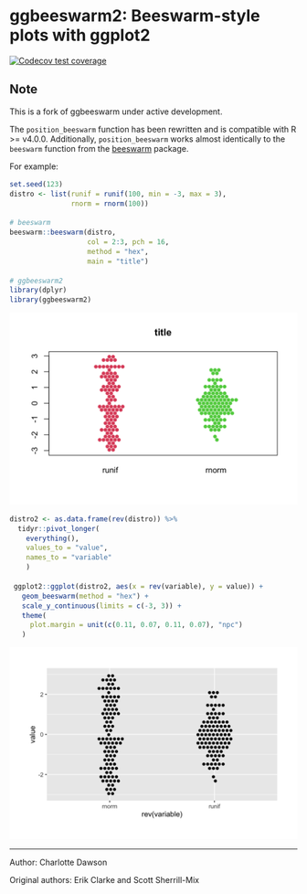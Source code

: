 
<!-- README.md is generated from README.Rmd. Please edit that file -->

# ggbeeswarm2: Beeswarm-style plots with ggplot2

<!-- badges: start -->

[![Codecov test
coverage](https://codecov.io/gh/csdaw/ggbeeswarm2/branch/master/graph/badge.svg)](https://codecov.io/gh/csdaw/ggbeeswarm2?branch=master)
<!-- badges: end -->

## Note

This is a fork of ggbeeswarm under active development.

The `position_beeswarm` function has been rewritten and is compatible
with R &gt;= v4.0.0. Additionally, `position_beeswarm` works almost
identically to the `beeswarm` function from the
[beeswarm](https://cran.r-project.org/web/packages/beeswarm/index.html)
package.

For example:

``` r
set.seed(123)
distro <- list(runif = runif(100, min = -3, max = 3), 
               rnorm = rnorm(100))

# beeswarm
beeswarm::beeswarm(distro, 
                   col = 2:3, pch = 16,
                   method = "hex",
                   main = "title")

# ggbeeswarm2
library(dplyr)
library(ggbeeswarm2)
```

<img src="man/figures/README-ex-1.png" width="576" />

``` r
distro2 <- as.data.frame(rev(distro)) %>% 
  tidyr::pivot_longer(
    everything(), 
    values_to = "value", 
    names_to = "variable"
    )

 ggplot2::ggplot(distro2, aes(x = rev(variable), y = value)) + 
   geom_beeswarm(method = "hex") + 
   scale_y_continuous(limits = c(-3, 3)) + 
   theme(
     plot.margin = unit(c(0.11, 0.07, 0.11, 0.07), "npc")
   )
```

<img src="man/figures/README-ex-2.png" width="576" />

------------------------------------------------------------------------

Author: Charlotte Dawson

Original authors: Erik Clarke and Scott Sherrill-Mix
